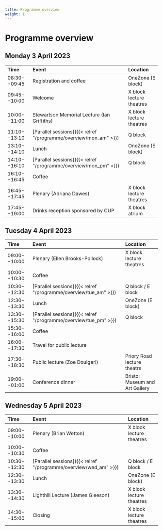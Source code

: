 ```yaml
---
title: Programme overview
weight: 1
---
```


# Programme overview

## Monday 3 April 2023

| Time | Event | Location |
|:-----|:------|:---------|
| 08:30--09:45 | Registration and coffee | OneZone (E block) |
| 09:45--10:00 | Welcome | X block lecture theatres |
| 10:00--11:00 | Stewartson Memorial Lecture (Ian Griffiths) | X block lecture theatres |
| 11:10--13:10 | [Parallel sessions]({{< relref "/programme/overview/mon_am" >}}) | Q block |
| 13:10--14:10 | Lunch | OneZone (E block) |
| 14:10--16:10 | [Parallel sessions]({{< relref "/programme/overview/mon_pm" >}}) | Q block |
| 16:10--16:45 | Coffee |  |
| 16:45--17:45 | Plenary (Adriana Dawes) | X block lecture theatres |
| 17:45--19:00 | Drinks reception sponsored by CUP | X block atrium |

## Tuesday 4 April 2023

| Time | Event | Location |
|:-----|:------|:---------|
| 09:00--10:00 | Plenary (Ellen Brooks-Pollock) | X block lecture theatres |
| 10:00--10:30 | Coffee |  |
| 10:30--12:30 | [Parallel sessions]({{< relref "/programme/overview/tue_am" >}}) | Q block / E block |
| 12:30--13:30 | Lunch | OneZone (E block) |
| 13:30--15:30 | [Parallel sessions]({{< relref "/programme/overview/tue_pm" >}}) | Q block |
| 15:30--16:00 | Coffee |  |
| 16:00--17:30 | Travel for public lecture |  |
| 17:30--18:30 | Public lecture (Zoe Doulgeri) | Priory Road lecture theatre |
| 19:00--01:00 | Conference dinner | Bristol Museum and Art Gallery |

## Wednesday 5 April 2023

| Time | Event | Location |
|:-----|:------|:---------|
| 09:00--10:00 | Plenary (Brian Wetton) | X block lecture theatres |
| 10:00--10:30 | Coffee |  |
| 10:30--12:30 | [Parallel sessions]({{< relref "/programme/overview/wed_am" >}}) | Q block / E block |
| 12:30--13:30 | Lunch | OneZone (E block) |
| 13:30--14:30 | Lighthill Lecture (James Gleeson) | X block lecture theatres |
| 14:30--15:00 | Closing | X block lecture theatres |
